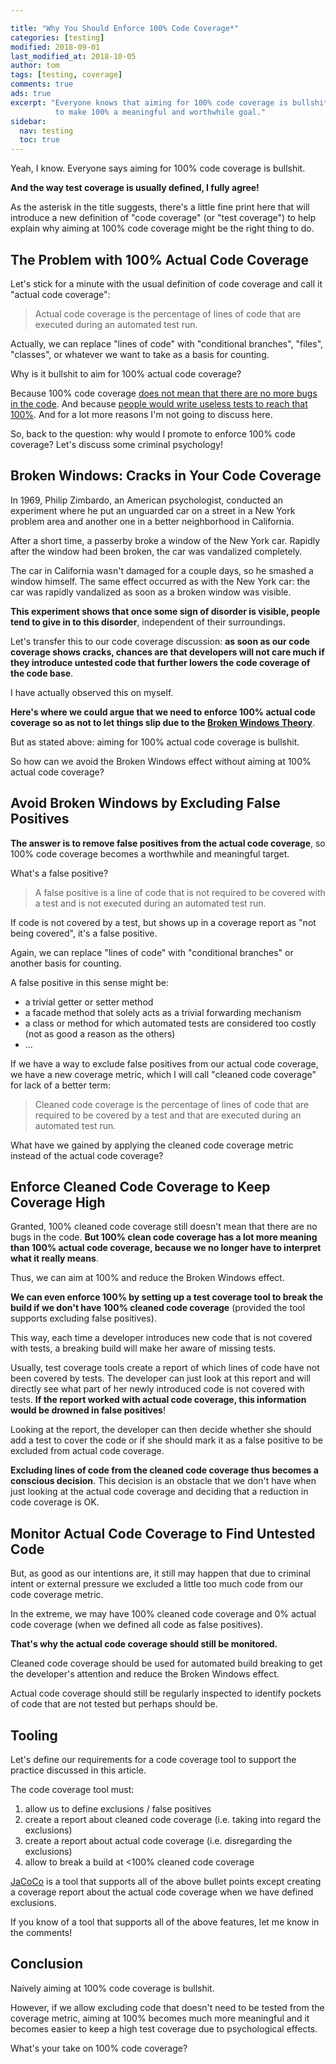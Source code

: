 ```yaml
---

title: "Why You Should Enforce 100% Code Coverage*"
categories: [testing]
modified: 2018-09-01
last_modified_at: 2018-10-05
author: tom
tags: [testing, coverage]
comments: true
ads: true
excerpt: "Everyone knows that aiming for 100% code coverage is bullshit. This article re-defines code coverage
          to make 100% a meaningful and worthwhile goal."
sidebar:
  nav: testing
  toc: true
---
```




Yeah, I know. Everyone says aiming for 100% code coverage is bullshit.

**And the way test coverage is usually defined, I fully agree!**

As the asterisk in the title suggests, there's a little fine print here that will
introduce a new definition of "code coverage" (or "test coverage") to help explain why 
aiming at 100% code coverage might be the right thing to do.  

## The Problem with 100% Actual Code Coverage

Let's stick for a minute with the usual definition of code coverage and call it 
"actual code coverage":

> Actual code coverage is the percentage of lines of code that are executed
> during an automated test run.

Actually, we can replace "lines of code" with "conditional branches", "files", "classes",
or whatever we want to take as a basis for counting.

Why is it bullshit to aim for 100% actual code coverage? 

Because 100% code coverage [does not mean that there are no more bugs in the code](https://jeroenmols.com/blog/2017/11/28/coveragproblem/#app-coverage).
And because [people would write useless tests to reach that 100%](https://martinfowler.com/bliki/TestCoverage.html).
And for a lot more reasons I'm not going to discuss here. 

So, back to the question: why would I promote to enforce 100% code coverage? 
Let's discuss some criminal psychology! 

## Broken Windows: Cracks in Your Code Coverage

In 1969, Philip Zimbardo, an American psychologist, conducted an experiment where he put an unguarded car
on a street in a New York problem area and another one in a better neighborhood in California.

After a short time, a passerby broke a window of the New York car. Rapidly after the window had been broken,
the car was vandalized completely. 

The car in California wasn't damaged for a couple days, so he smashed a window himself. The same effect occurred
as with the New York car: the car was rapidly vandalized as soon as a broken window was visible.

**This experiment shows that once some sign of disorder is visible, people tend to give in to this disorder**, independent
of their surroundings.

Let's transfer this to our code coverage discussion: **as soon as our code coverage shows cracks,
chances are that developers will not care much if they introduce untested code that further lowers
the code coverage of the code base**.

I have actually observed this on myself.

**Here's where we could argue that we need to enforce 100% actual code coverage so as not to let things slip
due to the [Broken Windows Theory](https://en.wikipedia.org/wiki/Broken_windows_theory)**.

But as stated above: aiming for 100% actual code coverage is bullshit.

So how can we avoid the Broken Windows effect without aiming at 100% actual code coverage?

## Avoid Broken Windows by Excluding False Positives

**The answer is to remove false positives from the actual code coverage**, so 100% code coverage becomes a worthwhile
and meaningful target.

What's a false positive?

> A false positive is a line of code that is not required to be covered with a test
> and is not executed during an automated test run.

If code is not covered by a test, but shows up in a coverage report as "not being covered", it's a false positive.

Again, we can replace "lines of code" with "conditional branches" or another basis for counting.

A false positive in this sense might be:

* a trivial getter or setter method 
* a facade method that solely acts as a trivial forwarding mechanism
* a class or method for which automated tests are considered too costly (not as good a reason as the others)  
* ...

If we have a way to exclude false positives from our actual code coverage, we have a new
coverage metric, which I will call "cleaned code coverage" for lack of a better term:

> Cleaned code coverage is the percentage of lines of code that are 
> required to be covered by a test and that are executed
> during an automated test run.

What have we gained by applying the cleaned code coverage metric instead of the actual code coverage?

## Enforce Cleaned Code Coverage to Keep Coverage High

Granted, 100% cleaned code coverage still doesn't mean that there are no bugs in the code. **But 100%
clean code coverage has a lot more meaning than 100% actual code coverage, because we no longer
have to interpret what it really means**.

Thus, we can aim at 100% and reduce the Broken Windows effect.

**We can even enforce 100% by setting up a test coverage tool to break the build if we don't have 100%
cleaned code coverage** (provided the tool supports excluding false positives).

This way, each time a developer introduces new code that is not covered with tests, a breaking
build will make her aware of missing tests. 

Usually, test coverage tools create a report of which lines of code have not been covered by tests.
The developer can just look at this report and will directly see what part of her newly
introduced code is not covered with tests. **If the report worked with actual code coverage, this information
would be drowned in false positives**!

Looking at the report, the developer can then decide whether she should add a test to cover the code or
if she should mark it as a false positive to be excluded from actual code coverage.

**Excluding lines of code from the cleaned code coverage thus becomes a conscious decision**. This decision is an obstacle that
we don't have when just looking at the actual code coverage and deciding that a reduction in code coverage is OK. 

## Monitor Actual Code Coverage to Find Untested Code

But, as good as our intentions are, it still may happen that due to criminal intent or external pressure we excluded a
little too much code from our code coverage metric. 

In the extreme, we may have 100% cleaned code coverage and 0% actual code coverage (when we defined all code as
false positives). 

**That's why the actual code coverage should still be monitored.**

Cleaned code coverage should be used for automated build breaking to get the developer's attention and reduce
the Broken Windows effect.

Actual code coverage should still be regularly inspected to identify pockets of code that are not tested but perhaps
should be. 

## Tooling

Let's define our requirements for a code coverage tool to support the practice discussed in this article.

The code coverage tool must:

1. allow us to define exclusions / false positives 
2. create a report about cleaned code coverage (i.e. taking into regard the exclusions)
3. create a report about actual code coverage (i.e. disregarding the exclusions)
4. allow to break a build at <100% cleaned code coverage

[JaCoCo](/jacoco) is a tool that supports all of the above bullet points except creating a coverage report
about the actual code coverage when we have defined exclusions.

If you know of a tool that supports all of the above features, let me know in the comments!

## Conclusion

Naively aiming at 100% code coverage is bullshit. 

However, if we allow excluding code 
that doesn't need to be tested from the coverage metric, aiming at 100% becomes much more meaningful and it
becomes easier to keep a high test coverage due to psychological effects. 

What's your take on 100% code coverage?

